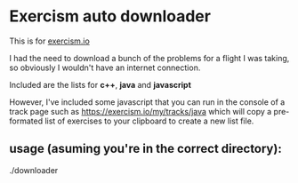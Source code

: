 # Exercism auto downloader

This is for [exercism.io](https://exercism.io)

I had the need to download a bunch of the problems for a flight I was taking, so obviously I wouldn't have an internet connection.

Included are the lists for **c++**, **java** and **javascript**

However, I've included some javascript that you can run in the console of a track page such as https://exercism.io/my/tracks/java which will copy a pre-formated list of exercises to your clipboard to create a new list file.

## usage (asuming you're in the correct directory):

./downloader <list-file>
